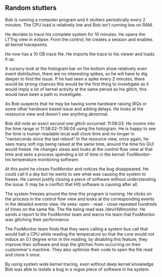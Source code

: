 ## Random stutters

Bob is running a computer program and it stutters periodically every 2 minutes. The CPU load is relatively low and Bob isn't running low on RAM.

He decides to trace his complete system for 10 minutes. He opens the LTTng view in eclipse. From the control, he creates a session and enables all kernel tracepoints.

He now has a 10 GB trace file. He imports the trace to his viewer and loads it up.

A cursory look at the histogram bar on the bottom show relatively even event distribution, there are no interesting spikes, so he will have to dig deeper to find the issue. If he had seen a spike every 2 minutes, there would be strong chances this would be the first thing to investigate as it would imply a lot of kernel activity at the same period as his glitch, this would have been a path to investigate.

As Bob suspects that he may be having some hardware raising IRQs or some other hardware based issue and adding delays. He looks at the ressource view and doesn't see anything abnormal.

Bob did note an exact second one glitch occurred: 11:58:03. He zooms into the time range or 11:58:02-11:58:04 using the histogram. He is happy to see the time is human readable local wall clock time and no longer in "nanseconds since the last reboot".In the resource view, once again, he sees many soft irqs being raised at the same time, around the time his GUI would freeze. He changes views and looks at the control flow view at that time and sees a process spending a lot of time in the kernel: FooMonitor- his temperature monitoring software.

At this point he closes FooMonitor and notices the bug disappeared. He could call it a day but he wants to see what was causing the system to freeze. He cannot justify closing a piece of software without understanding the issue. It may be a conflict that HIS software is causing after all.

The system freezes around the time this program is running. He clicks on the process in the control flow view and looks at the corresponding events in the detailed events view. He sees: open - read - close repeated hundreds of times on the same file. The file being read was /dev/HWmonitor. He sends a report to the FooMonitor team and warns his team that FooMonitor was glitching their performance.

The FooMonitor team finds that they were calling a system bus call that would halt a CPU while reading the temperature so that the core would not induce an 0.1 degree error in the reading, by disabling this feature, they improve their software and stop the glitches from occurring on their custommer's machine. They also optimize their code to open the file read and clone it once.

By using system wide kernel tracing, even without deep kernel knowledge Bob was able to isolate a bug in a rogue piece of software in his system.